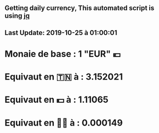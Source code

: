 ## Getting daily currency, This automated script is using [jq](https://stedolan.github.io/jq/)
## Last Update:  2019-10-25 à 01:00:01
 # Monaie de base : 1 "EUR" 💶 
 # Equivaut en 🇹🇳 à :  3.152021 
 # Equivaut en 💵 à : 1.11065
 # Equivaut en 🐱‍💻 à :  0.000149

